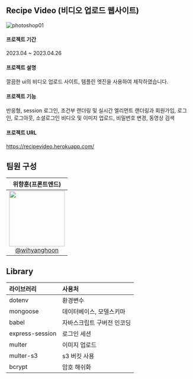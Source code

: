 ## Recipe Video (비디오 업로드 웹사이트)
![photoshop01](https://user-images.githubusercontent.com/66665468/225891581-d5ffae10-76f6-4649-8742-9b9ee9d9da0a.jpg)

#### 프로젝트 기간
2023.04 ~ 2023.04.26

#### 프로젝트 설명
깔끔한 ui의 비디오 업로드 사이트, 템플린 엣진을 사용하여 제작하였습니다.

#### 프로젝트 기능
반응형, session 로그인, 조건부 랜더링 및 실시간 엘리먼트 랜더링과 회원가입, 로그인, 로그아웃, 소셜로그인
비디오 및 이미지 업로드, 비밀번호 변경, 동영상 검색


#### 프로젝트 URL
https://recipevideo.herokuapp.com/

## 팀원 구성
| **위향훈(프론트엔드)** |
| :------: |
| [<img src="https://user-images.githubusercontent.com/66665468/221801579-e6654496-2ef9-47cc-b8be-be606858025b.jpg" width=150> <br/> @wihyanghoon](https://github.com/wihyanghoon) |

## Library
|라이브러리|사용처|
|:---|:---|
|dotenv|환경변수|
|mongoose|데이터베이스, 모델스키마|
|babel|자바스크립트 구버전 인코딩|
|express-session|로그인 세션|
|multer|이미지 업로드|
|multer-s3|s3 버킷 사용|
|bcrypt|암호 해쉬화|
